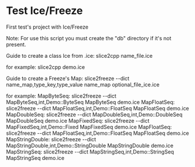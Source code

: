 Test Ice/Freeze
=====================================

First test's project with Ice/Freeze

Note:
For use this script you must create the "db" directory if it's not present.


Guide to create a class Ice from .ice:
slice2cpp name_file.ice

for example:
slice2cpp demo.ice


Guide to create a Freeze's Map:
slice2freeze --dict name_map,type_key,type_value name_map optional_file_ice.ice

for example:
MapByteSeq: slice2freeze --dict MapByteSeq,int,Demo::ByteSeq MapByteSeq demo.ice
MapFloatSeq: slice2freeze --dict MapFloatSeq,int,Demo::FloatSeq MapFloatSeq demo.ice
MapDoubleSeq: slice2freeze --dict MapDoubleSeq,int,Demo::DoubleSeq MapDoubleSeq demo.ice
MapFixedSeq: slice2freeze --dict MapFixedSeq,int,Demo::Fixed MapFixedSeq demo.ice
MapFloatSeq: slice2freeze --dict MapFloatSeq,int,Demo::FloatSeq MapFloatSeq demo.ice
MapStringDouble: slice2freeze --dict MapStringDouble,int,Demo::StringDouble MapStringDouble demo.ice
MapStringSeq: slice2freeze --dict MapStringSeq,int,Demo::StringSeq MapStringSeq demo.ice
